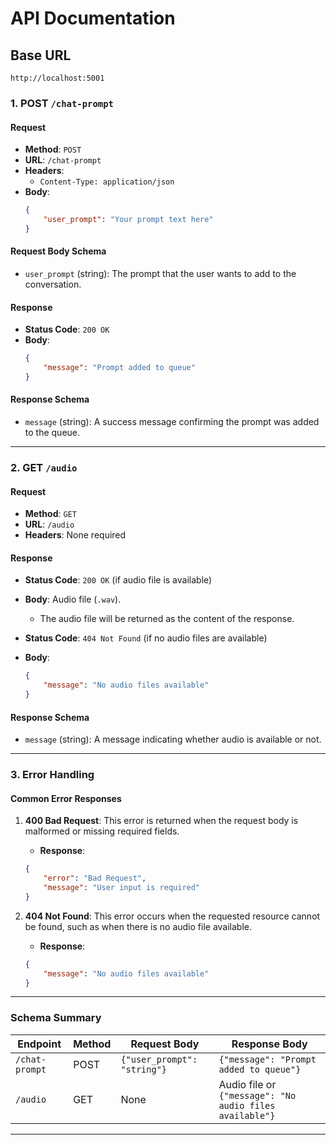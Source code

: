 
# API Documentation

## Base URL
```
http://localhost:5001
```

### **1. POST `/chat-prompt`**

#### **Request**
- **Method**: `POST`
- **URL**: `/chat-prompt`
- **Headers**:
    - `Content-Type: application/json`
- **Body**:
    ```json
    {
        "user_prompt": "Your prompt text here"
    }
    ```

#### **Request Body Schema**
- `user_prompt` (string): The prompt that the user wants to add to the conversation.

#### **Response**
- **Status Code**: `200 OK`
- **Body**:
    ```json
    {
        "message": "Prompt added to queue"
    }
    ```

#### **Response Schema**
- `message` (string): A success message confirming the prompt was added to the queue.

---

### **2. GET `/audio`**

#### **Request**
- **Method**: `GET`
- **URL**: `/audio`
- **Headers**: None required

#### **Response**
- **Status Code**: `200 OK` (if audio file is available)
- **Body**: Audio file (`.wav`).
    - The audio file will be returned as the content of the response.

- **Status Code**: `404 Not Found` (if no audio files are available)
- **Body**:
    ```json
    {
        "message": "No audio files available"
    }
    ```

#### **Response Schema**
- `message` (string): A message indicating whether audio is available or not.

---

### **3. Error Handling**

#### **Common Error Responses**
1. **400 Bad Request**: This error is returned when the request body is malformed or missing required fields.
    - **Response**:
    ```json
    {
        "error": "Bad Request",
        "message": "User input is required"
    }
    ```

2. **404 Not Found**: This error occurs when the requested resource cannot be found, such as when there is no audio file available.
    - **Response**:
    ```json
    {
        "message": "No audio files available"
    }
    ```

---

### **Schema Summary**
| Endpoint         | Method | Request Body | Response Body  |
|------------------|--------|--------------|----------------|
| `/chat-prompt`   | POST   | `{"user_prompt": "string"}` | `{"message": "Prompt added to queue"}` |
| `/audio`         | GET    | None         | Audio file or `{"message": "No audio files available"}` |

---
